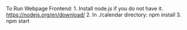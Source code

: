 To Run Webpage Frontend:
    1. Install node.js if you do not have it. https://nodejs.org/en/download/
    2. In ./calendar directory: npm install
    3. npm start 